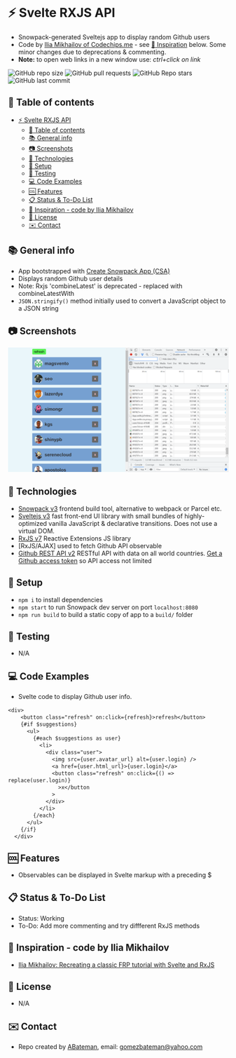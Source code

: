 # :zap: Svelte RXJS API

* Snowpack-generated Sveltejs app to display random Github users
* Code by [Ilia Mikhailov of Codechips.me](https://codechips.me/) - see [:clap: Inspiration](#clap-inspiration) below. Some minor changes due to deprecations & commenting.
* **Note:** to open web links in a new window use: _ctrl+click on link_

![GitHub repo size](https://img.shields.io/github/repo-size/AndrewJBateman/svelte-rxjs-api?style=plastic)
![GitHub pull requests](https://img.shields.io/github/issues-pr/AndrewJBateman/svelte-rxjs-api?style=plastic)
![GitHub Repo stars](https://img.shields.io/github/stars/AndrewJBateman/svelte-rxjs-api?style=plastic)
![GitHub last commit](https://img.shields.io/github/last-commit/AndrewJBateman/svelte-rxjs-api?style=plastic)

## :page_facing_up: Table of contents

* [:zap: Svelte RXJS API](#zap-svelte-rxjs-api)
  * [:page_facing_up: Table of contents](#page_facing_up-table-of-contents)
  * [:books: General info](#books-general-info)
  * [:camera: Screenshots](#camera-screenshots)
  * [:signal_strength: Technologies](#signal_strength-technologies)
  * [:floppy_disk: Setup](#floppy_disk-setup)
  * [:wrench: Testing](#wrench-testing)
  * [:computer: Code Examples](#computer-code-examples)
  * [:cool: Features](#cool-features)
  * [:clipboard: Status & To-Do List](#clipboard-status--to-do-list)
  * [:clap: Inspiration - code by Ilia Mikhailov](#clap-inspiration---code-by-ilia-mikhailov)
  * [:file_folder: License](#file_folder-license)
  * [:envelope: Contact](#envelope-contact)

## :books: General info

* App bootstrapped with [Create Snowpack App (CSA)](https://www.snowpack.dev/)
* Displays random Github user details
* Note: Rxjs 'combineLatest' is deprecated - replaced with combineLatestWith
* `JSON.stringify()` method initially used to convert a JavaScript object to a JSON string

## :camera: Screenshots

![Frontend screenshot](./imgs/users.png)

## :signal_strength: Technologies

* [Snowpack v3](https://www.snowpack.dev/) frontend build tool, alternative to webpack or Parcel etc.
* [Sveltejs v3](https://svelte.dev/) fast front-end UI library with small bundles of highly-optimized vanilla JavaScript & declarative transitions. Does not use a virtual DOM.
* [RxJS v7](https://rxjs.dev/) Reactive Extensions JS library
* [RxJS/AJAX] used to fetch Github API observable
* [Github REST API v2](https://docs.github.com/en/rest/reference/users) RESTful API with data on all world countries. [Get a Github access token](https://github.com/settings/tokens) so API access not limited

## :floppy_disk: Setup

* `npm i` to install dependencies
* `npm start` to run Snowpack dev server on port `localhost:8080`
* `npm run build` to build a static copy of app to a `build/` folder

## :wrench: Testing

* N/A

## :computer: Code Examples

* Svelte code to display Github user info.

```svelte
<div>
    <button class="refresh" on:click={refresh}>refresh</button>
    {#if $suggestions}
      <ul>
        {#each $suggestions as user}
          <li>
            <div class="user">
              <img src={user.avatar_url} alt={user.login} />
              <a href={user.html_url}>{user.login}</a>
              <button class="refresh" on:click={() => replace(user.login)}
                >x</button
              >
            </div>
          </li>
        {/each}
      </ul>
    {/if}
  </div>
  ```

## :cool: Features

* Observables can be displayed in Svelte markup with a preceding $

## :clipboard: Status & To-Do List

* Status: Working
* To-Do: Add more commenting and try diffferent RxJS methods

## :clap: Inspiration - code by Ilia Mikhailov

* [Ilia Mikhailov: Recreating a classic FRP tutorial with Svelte and RxJS](https://codechips.me/classic-frp-tutorial-with-svelte-rxjs-6/)

## :file_folder: License

* N/A

## :envelope: Contact

* Repo created by [ABateman](https://github.com/AndrewJBateman), email: gomezbateman@yahoo.com
